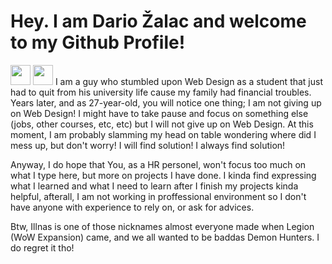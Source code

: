 

# Hey. I am Dario Žalac and welcome to my Github Profile!

<img height="32" width="32" src="https://cdn.simpleicons.org/[ICON SLUG]" />
<img height="32" width="32" src="https://cdn.simpleicons.org/[ICON SLUG]/[COLOR]" />
I am a guy who stumbled upon Web Design as a student that just had to quit from his university life 
cause my family had financial troubles. Years later, and as 27-year-old, you will notice one thing; I am not giving
up on Web Design! I might have to take pause and focus on something else (jobs, other courses, etc, etc) but
I will not give up on Web Design. At this moment, I am probably slamming my head on table wondering where did 
I mess up, but don't worry! I will find solution! I always find solution! 

Anyway, I do hope that You, as a HR personel, won't focus too much on what I type here, but more on projects I 
have done. I kinda find expressing what I learned and what I need to learn after I finish my projects kinda helpful,
afterall, I am not working in proffessional environment so I don't have anyone with experience to rely on, or ask for 
advices.




Btw, Illnas is one of those nicknames almost everyone made when Legion (WoW Expansion) came, and we all
wanted to be baddas Demon Hunters. I do regret it tho!
</div>

